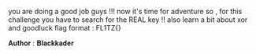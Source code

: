 you are doing a good job guys !!! now it's time for adventure so , for this challenge you have to search for the REAL key !! also learn a bit about xor and goodluck flag format : FL1TZ{}

𝐀𝐮𝐭𝐡𝐨𝐫 : 𝐁𝐥𝐚𝐜𝐤𝐤𝐚𝐝𝐞𝐫
